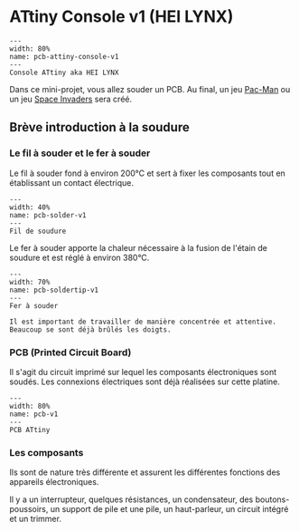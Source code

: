 # ATtiny Console v1 (HEI LYNX)

```{figure} resources/attiny-console.png
---
width: 80%
name: pcb-attiny-console-v1
---
Console ATtiny aka HEI LYNX
```

Dans ce mini-projet, vous allez souder un PCB. Au final, un jeu [Pac-Man](https://en.wikipedia.org/wiki/Pac-Man) ou un jeu [Space Invaders](https://en.wikipedia.org/wiki/Space_Invaders) sera créé.

## Brève introduction à la soudure

### Le fil à souder et le fer à souder
Le fil à souder fond à environ 200°C et sert à fixer les composants tout en établissant un contact électrique.

```{figure} resources/pcb-solder.webp
---
width: 40%
name: pcb-solder-v1
---
Fil de soudure
```

Le fer à souder apporte la chaleur nécessaire à la fusion de l'étain de soudure et est réglé à environ 380°C.

```{figure} resources/pcb-solderingiron.jpg
---
width: 70%
name: pcb-soldertip-v1
---
Fer à souder
```

```{important}
Il est important de travailler de manière concentrée et attentive. Beaucoup se sont déjà brûlés les doigts.
```

### PCB (Printed Circuit Board)

Il s'agit du circuit imprimé sur lequel les composants électroniques sont soudés. Les connexions électriques sont déjà réalisées sur cette platine.

```{figure} resources/pcb.png
---
width: 80%
name: pcb-v1
---
PCB ATtiny
```

### Les composants

Ils sont de nature très différente et assurent les différentes fonctions des appareils électroniques.

Il y a un interrupteur, quelques résistances, un condensateur, des boutons-poussoirs, un support de pile et une pile, un haut-parleur, un circuit intégré et un trimmer.
